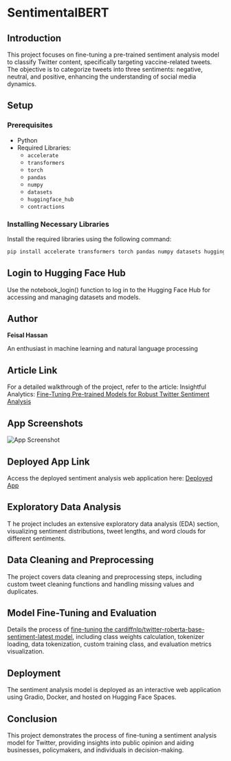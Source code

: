 # SentimentalBERT

## Introduction

This project focuses on fine-tuning a pre-trained sentiment analysis model to classify Twitter content, specifically targeting vaccine-related tweets. The objective is to categorize tweets into three sentiments: negative, neutral, and positive, enhancing the understanding of social media dynamics.

## Setup

### Prerequisites
- Python
- Required Libraries:
  - `accelerate`
  - `transformers`
  - `torch`
  - `pandas`
  - `numpy`
  - `datasets`
  - `huggingface_hub`
  - `contractions`
    
### Installing Necessary Libraries
Install the required libraries using the following command:
```bash
pip install accelerate transformers torch pandas numpy datasets huggingface_hub contractions
```
## Login to Hugging Face Hub

Use the notebook_login() function to log in to the Hugging Face Hub for accessing and managing datasets and models.

## Author

**Feisal Hassan**

An enthusiast in machine learning and natural language processing

## Article Link

For a detailed walkthrough of the project, refer to the article: Insightful Analytics: [Fine-Tuning Pre-trained Models for Robust Twitter Sentiment Analysis](https://medium.com/@feisalhassan77/insightful-analytics-fine-tuning-ai-for-robust-twitter-sentiment-analysis-8b770ffd6edb)

## App Screenshots

![App Screenshot](./Images/app_screenshot.png)


## Deployed App Link

Access the deployed sentiment analysis web application here: [Deployed App](https://huggingface.co/spaces/Feiiisal/Twitter_Sentiment_Analysis_App)

## Exploratory Data Analysis
T
he project includes an extensive exploratory data analysis (EDA) section, visualizing sentiment distributions, tweet lengths, and word clouds for different sentiments.

## Data Cleaning and Preprocessing

The project covers data cleaning and preprocessing steps, including custom tweet cleaning functions and handling missing values and duplicates.

## Model Fine-Tuning and Evaluation

Details the process of [fine-tuning the cardiffnlp/twitter-roberta-base-sentiment-latest model](https://huggingface.co/cardiffnlp/twitter-roberta-base-sentiment-latest), including class weights calculation, tokenizer loading, data tokenization, custom training class, and evaluation metrics visualization.

## Deployment

The sentiment analysis model is deployed as an interactive web application using Gradio, Docker, and hosted on Hugging Face Spaces.

## Conclusion

This project demonstrates the process of fine-tuning a sentiment analysis model for Twitter, providing insights into public opinion and aiding businesses, policymakers, and individuals in decision-making.

